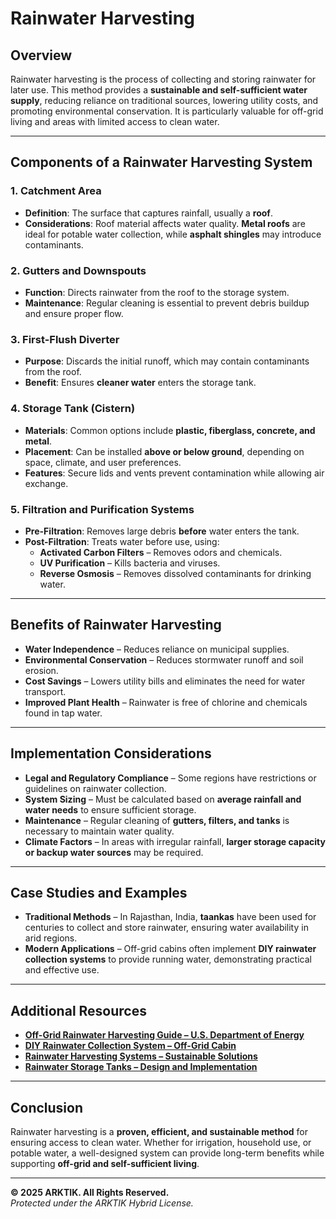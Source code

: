 # Rainwater Harvesting

## Overview

Rainwater harvesting is the process of collecting and storing rainwater for later use. This method provides a **sustainable and self-sufficient water supply**, reducing reliance on traditional sources, lowering utility costs, and promoting environmental conservation. It is particularly valuable for off-grid living and areas with limited access to clean water.

---

## Components of a Rainwater Harvesting System

### 1. Catchment Area
- **Definition**: The surface that captures rainfall, usually a **roof**.
- **Considerations**: Roof material affects water quality. **Metal roofs** are ideal for potable water collection, while **asphalt shingles** may introduce contaminants.

### 2. Gutters and Downspouts
- **Function**: Directs rainwater from the roof to the storage system.
- **Maintenance**: Regular cleaning is essential to prevent debris buildup and ensure proper flow.

### 3. First-Flush Diverter
- **Purpose**: Discards the initial runoff, which may contain contaminants from the roof.
- **Benefit**: Ensures **cleaner water** enters the storage tank.

### 4. Storage Tank (Cistern)
- **Materials**: Common options include **plastic, fiberglass, concrete, and metal**.
- **Placement**: Can be installed **above or below ground**, depending on space, climate, and user preferences.
- **Features**: Secure lids and vents prevent contamination while allowing air exchange.

### 5. Filtration and Purification Systems
- **Pre-Filtration**: Removes large debris **before** water enters the tank.
- **Post-Filtration**: Treats water before use, using:
  - **Activated Carbon Filters** – Removes odors and chemicals.
  - **UV Purification** – Kills bacteria and viruses.
  - **Reverse Osmosis** – Removes dissolved contaminants for drinking water.

---

## Benefits of Rainwater Harvesting

- **Water Independence** – Reduces reliance on municipal supplies.
- **Environmental Conservation** – Reduces stormwater runoff and soil erosion.
- **Cost Savings** – Lowers utility bills and eliminates the need for water transport.
- **Improved Plant Health** – Rainwater is free of chlorine and chemicals found in tap water.

---

## Implementation Considerations

- **Legal and Regulatory Compliance** – Some regions have restrictions or guidelines on rainwater collection.
- **System Sizing** – Must be calculated based on **average rainfall and water needs** to ensure sufficient storage.
- **Maintenance** – Regular cleaning of **gutters, filters, and tanks** is necessary to maintain water quality.
- **Climate Factors** – In areas with irregular rainfall, **larger storage capacity or backup water sources** may be required.

---

## Case Studies and Examples

- **Traditional Methods** – In Rajasthan, India, **taankas** have been used for centuries to collect and store rainwater, ensuring water availability in arid regions.
- **Modern Applications** – Off-grid cabins often implement **DIY rainwater collection systems** to provide running water, demonstrating practical and effective use.

---

## Additional Resources

- **[Off-Grid Rainwater Harvesting Guide – U.S. Department of Energy](https://www.energy.gov/energysaver/articles/rainwater-harvesting)**
- **[DIY Rainwater Collection System – Off-Grid Cabin](https://www.youtube.com/watch?v=oJq98OBWp0k)**
- **[Rainwater Harvesting Systems – Sustainable Solutions](https://www.rainwaterharvesting.org/)**
- **[Rainwater Storage Tanks – Design and Implementation](https://www.epa.gov/green-infrastructure/what-green-infrastructure)**

---

## Conclusion

Rainwater harvesting is a **proven, efficient, and sustainable method** for ensuring access to clean water. Whether for irrigation, household use, or potable water, a well-designed system can provide long-term benefits while supporting **off-grid and self-sufficient living**.

---

**© 2025 ARKTIK. All Rights Reserved.**  
*Protected under the ARKTIK Hybrid License.*
